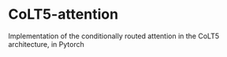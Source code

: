 # CoLT5-attention
Implementation of the conditionally routed attention in the CoLT5 architecture, in Pytorch
